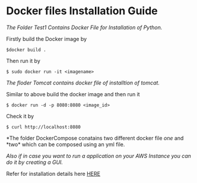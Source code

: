 # Docker files Installation Guide

_The Folder Test1 Contains Docker File for Installation of Python._

Firstly build the Docker image by

```
$docker build .
```

Then run it by

```
$ sudo docker run -it <imagename>
```

_The floder Tomcat contains docker file of installtion of tomcat._

Similar to above build the docker image and then run it

```
$ docker run -d -p 8080:8080 <image_id>
```

Check it by

```
$ curl http://localhost:8080
```

*The folder DockerCompose conatains two different docker file *one* and *two\* which can be composed using an yml file.

_Also if in case you want to run a application on your AWS Instance you can do it by creating a GUI._

Refer for installation details here [HERE](https://ubuntu.com/tutorials/ubuntu-desktop-aws#3-configuring-the-vnc-server)
